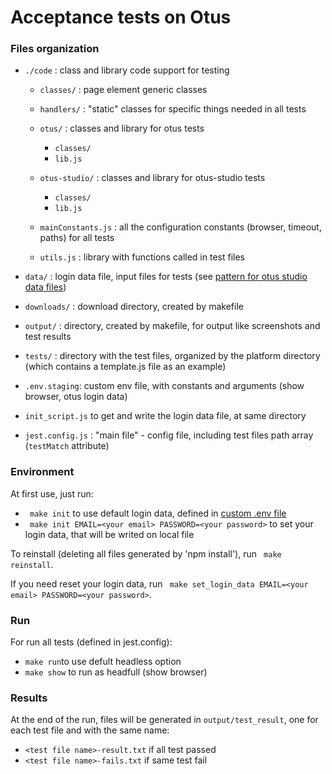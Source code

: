 # Acceptance tests on Otus

### Files organization

 * ```./code``` : class and library code support for testing
 
   * ```classes/``` : page element generic classes
   
   * ```handlers/``` : "static" classes for specific things needed in all tests
   
   * ```otus/``` : classes and library for otus tests
     * ```classes/```
     * ```lib.js```
     
   * ```otus-studio/``` : classes and library for otus-studio tests
     * ```classes/```
     * ```lib.js```
     
   * ```mainConstants.js``` : all the configuration constants (browser, timeout, paths) for all tests
   
   * ```utils.js``` : library with functions called in test files
   
 * ```data/``` : login data file, input files for tests (see [pattern for otus studio data files](./data/otus-studio/README.md))
 
 * ```downloads/``` : download directory, created by makefile
 
 * ```output/``` : directory, created by makefile, for output like screenshots and test results
 
 * ```tests/``` : directory with the test files, organized by the platform directory (which contains a template.js file as an example)
 
 * ```.env.staging```: custom env file, with constants and arguments (show browser, otus login data)
 
 * ```init_script.js``` to get and write the login data file, at same directory
 
 * ```jest.config.js``` : "main file" - config file, including test files path array (```testMatch``` attribute)
 


### Environment

At first use, just run:

 * ``` make init``` to use default login data, defined in [custom .env file](./.env.staging)
 * ``` make init EMAIL=<your email> PASSWORD=<your password>``` to set your login data, that will be writed on local file

To reinstall (deleting all files generated by 'npm install'), run ``` make reinstall```.

If you need reset your login data, run ``` make set_login_data EMAIL=<your email> PASSWORD=<your password>```.

### Run

For run all tests (defined in jest.config): 

 * ```make run```to use defult headless option
 * ```make show``` to run as headfull (show browser)


### Results

At the end of the run, files will be generated in ```output/test_result```, one for each test file and with the same name:

 * ```<test file name>-result.txt``` if all test passed
 * ```<test file name>-fails.txt``` if same test fail

